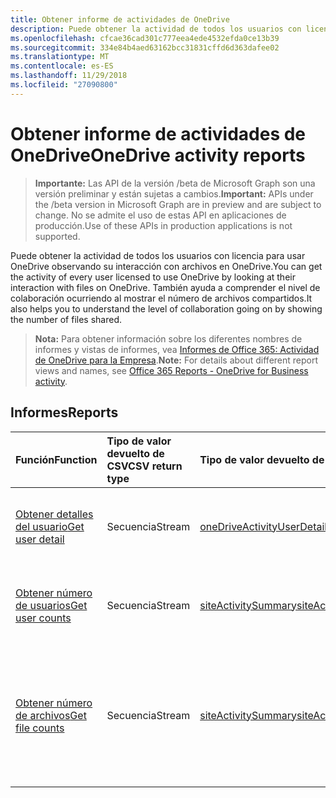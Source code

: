 ```yaml
---
title: Obtener informe de actividades de OneDrive
description: Puede obtener la actividad de todos los usuarios con licencia para usar OneDrive observando su interacción con archivos en OneDrive. También ayuda a comprender el nivel de colaboración ocurriendo al mostrar el número de archivos compartidos.
ms.openlocfilehash: cfcae36cad301c777eea4ede4532efda0ce13b39
ms.sourcegitcommit: 334e84b4aed63162bcc31831cffd6d363dafee02
ms.translationtype: MT
ms.contentlocale: es-ES
ms.lasthandoff: 11/29/2018
ms.locfileid: "27090800"
---
```

# <a name="onedrive-activity-reports"></a><span data-ttu-id="e2955-104">Obtener informe de actividades de OneDrive</span><span class="sxs-lookup"><span data-stu-id="e2955-104">OneDrive activity reports</span></span>

> <span data-ttu-id="e2955-105">**Importante:** Las API de la versión /beta de Microsoft Graph son una versión preliminar y están sujetas a cambios.</span><span class="sxs-lookup"><span data-stu-id="e2955-105">**Important:** APIs under the /beta version in Microsoft Graph are in preview and are subject to change.</span></span> <span data-ttu-id="e2955-106">No se admite el uso de estas API en aplicaciones de producción.</span><span class="sxs-lookup"><span data-stu-id="e2955-106">Use of these APIs in production applications is not supported.</span></span>

<span data-ttu-id="e2955-107">Puede obtener la actividad de todos los usuarios con licencia para usar OneDrive observando su interacción con archivos en OneDrive.</span><span class="sxs-lookup"><span data-stu-id="e2955-107">You can get the activity of every user licensed to use OneDrive by looking at their interaction with files on OneDrive.</span></span> <span data-ttu-id="e2955-108">También ayuda a comprender el nivel de colaboración ocurriendo al mostrar el número de archivos compartidos.</span><span class="sxs-lookup"><span data-stu-id="e2955-108">It also helps you to understand the level of collaboration going on by showing the number of files shared.</span></span>

> <span data-ttu-id="e2955-109">**Nota:** Para obtener información sobre los diferentes nombres de informes y vistas de informes, vea [Informes de Office 365: Actividad de OneDrive para la Empresa](https://support.office.com/client/OneDrive-for-Business-user-activity-8bbe4bf8-221b-46d6-99a5-2fb3c8ef9353).</span><span class="sxs-lookup"><span data-stu-id="e2955-109">**Note:** For details about different report views and names, see [Office 365 Reports - OneDrive for Business activity](https://support.office.com/client/OneDrive-for-Business-user-activity-8bbe4bf8-221b-46d6-99a5-2fb3c8ef9353).</span></span>

## <a name="reports"></a><span data-ttu-id="e2955-110">Informes</span><span class="sxs-lookup"><span data-stu-id="e2955-110">Reports</span></span>

| <span data-ttu-id="e2955-111">Función</span><span class="sxs-lookup"><span data-stu-id="e2955-111">Function</span></span>                                 | <span data-ttu-id="e2955-112">Tipo de valor devuelto de CSV</span><span class="sxs-lookup"><span data-stu-id="e2955-112">CSV return type</span></span> | <span data-ttu-id="e2955-113">Tipo de valor devuelto de JSON</span><span class="sxs-lookup"><span data-stu-id="e2955-113">JSON return type</span></span>                         | <span data-ttu-id="e2955-114">Descripción</span><span class="sxs-lookup"><span data-stu-id="e2955-114">Description</span></span>                              |
| :--------------------------------------- | :-------------- | :--------------------------------------- | ---------------------------------------- |
| [<span data-ttu-id="e2955-115">Obtener detalles del usuario</span><span class="sxs-lookup"><span data-stu-id="e2955-115">Get user detail</span></span>](../api/reportroot-getonedriveactivityuserdetail.md) | <span data-ttu-id="e2955-116">Secuencia</span><span class="sxs-lookup"><span data-stu-id="e2955-116">Stream</span></span>          | [<span data-ttu-id="e2955-117">oneDriveActivityUserDetail</span><span class="sxs-lookup"><span data-stu-id="e2955-117">oneDriveActivityUserDetail</span></span>](../resources/onedriveactivityuserdetail.md) | <span data-ttu-id="e2955-118">Obtiene información sobre las actividades de OneDrive por usuario.</span><span class="sxs-lookup"><span data-stu-id="e2955-118">Get details about OneDrive activity by user.</span></span> |
| [<span data-ttu-id="e2955-119">Obtener número de usuarios</span><span class="sxs-lookup"><span data-stu-id="e2955-119">Get user counts</span></span>](../api/reportroot-getonedriveactivityusercounts.md) | <span data-ttu-id="e2955-120">Secuencia</span><span class="sxs-lookup"><span data-stu-id="e2955-120">Stream</span></span>          | [<span data-ttu-id="e2955-121">siteActivitySummary</span><span class="sxs-lookup"><span data-stu-id="e2955-121">siteActivitySummary</span></span>](../resources/siteactivitysummary.md) | <span data-ttu-id="e2955-122">Obtiene la tendencia en el número de usuarios de OneDrive activos.</span><span class="sxs-lookup"><span data-stu-id="e2955-122">Get the trend in the number of active OneDrive users.</span></span> |
| [<span data-ttu-id="e2955-123">Obtener número de archivos</span><span class="sxs-lookup"><span data-stu-id="e2955-123">Get file counts</span></span>](../api/reportroot-getonedriveactivityfilecounts.md) | <span data-ttu-id="e2955-124">Secuencia</span><span class="sxs-lookup"><span data-stu-id="e2955-124">Stream</span></span>          | [<span data-ttu-id="e2955-125">siteActivitySummary</span><span class="sxs-lookup"><span data-stu-id="e2955-125">siteActivitySummary</span></span>](../resources/siteactivitysummary.md) | <span data-ttu-id="e2955-126">Obtiene el número de usuarios con licencia únicos que realizaron interacciones con archivos en una cuenta de OneDrive.</span><span class="sxs-lookup"><span data-stu-id="e2955-126">Get the number of unique, licensed users that performed file interactions against any OneDrive account.</span></span> |

